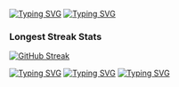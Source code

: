 <a href="https://git.io/typing-svg"><img src="https://readme-typing-svg.herokuapp.com?font=Fira+Code&weight=500&pause=1000&color=F60000&repeat=false&random=false&width=150&lines=D4rkKaizen+%7C+" alt="Typing SVG" /></a> <a href="https://git.io/typing-svg"><img src="https://readme-typing-svg.herokuapp.com?font=Fira+Code&weight=500&pause=1000&color=00F6F3&random=true&lines=Change+to+better!" alt="Typing SVG" /></a>

### Longest Streak Stats
[![GitHub Streak](https://streak-stats.demolab.com/?user=D4rkKaizen&theme=dark)](https://git.io/streak-stats)

<a href="https://git.io/typing-svg"><img src="https://readme-typing-svg.demolab.com?font=Fira+Code&pause=50&random=false&random=false&width=750&lines=%22Everyday+is+an+opportunity+to+improve%2C+even+it+is+only+by+1%25.+" alt="Typing SVG" /></a>
<a href="https://git.io/typing-svg"><img src="https://readme-typing-svg.demolab.com?font=Fira+Code&pause=50&repeat=false&random=false&width=750&lines=It's+not+about+being+invincible%2C+It's+about+being+unstoppable%22+" alt="Typing SVG" /></a>
<a href="https://git.io/typing-svg"><img src="https://readme-typing-svg.demolab.com?font=Fira+Code&pause=1000&repeat=false&random=false&width=750&lines=%C2%A9+Kaizen+-+Japanese+wisdom" alt="Typing SVG" /></a>
